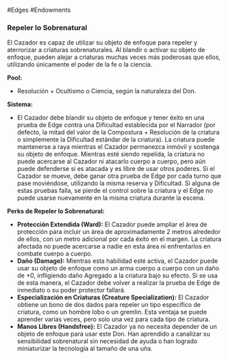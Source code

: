 #Edges #Endowments

### Repeler lo Sobrenatural

El Cazador es capaz de utilizar su objeto de enfoque para repeler y aterrorizar a criaturas sobrenaturales. Al blandir o activar su objeto de enfoque, pueden alejar a criaturas muchas veces más poderosas que ellos, utilizando únicamente el poder de la fe o la ciencia.

**Pool:** 
- Resolución + Ocultismo o Ciencia, según la naturaleza del Don.

**Sistema:** 
- El Cazador debe blandir su objeto de enfoque y tener éxito en una prueba de Edge contra una Dificultad establecida por el Narrador (por defecto, la mitad del valor de la Compostura + Resolución de la criatura o simplemente la Dificultad estándar de la criatura). La criatura puede mantenerse a raya mientras el Cazador permanezca inmóvil y sostenga su objeto de enfoque. Mientras esté siendo repelida, la criatura no puede acercarse al Cazador ni atacarlo cuerpo a cuerpo, pero aún puede defenderse si es atacada y es libre de usar otros poderes. Si el Cazador se mueve, debe ganar otra prueba de Edge por cada turno que pase moviéndose, utilizando la misma reserva y Dificultad. Si alguna de estas pruebas falla, se pierde el control sobre la criatura y el Edge no puede usarse nuevamente en la misma criatura durante la escena.

**Perks de Repeler lo Sobrenatural:**
- **Protección Extendida (Ward):** El Cazador puede ampliar el área de protección para incluir un área de aproximadamente 2 metros alrededor de ellos, con un metro adicional por cada éxito en el margen. La criatura afectada no puede acercarse a nadie en esta área ni enfrentarlos en combate cuerpo a cuerpo.
- **Daño (Damage):** Mientras esta habilidad esté activa, el Cazador puede usar su objeto de enfoque como un arma cuerpo a cuerpo con un daño de +0, infligiendo daño Agregado a la criatura bajo su efecto. Si se usa de esta manera, el Cazador debe volver a realizar la prueba de Edge de inmediato o su poder protector fallará.
- **Especialización en Criaturas (Creature Specialization):** El Cazador obtiene un bono de dos dados para repeler un tipo específico de criatura, como un hombre lobo o un gremlin. Esta ventaja se puede aprender varias veces, pero solo una vez para cada tipo de criatura.
- **Manos Libres (Handsfree):** El Cazador ya no necesita depender de un objeto de enfoque para usar este Don. Han aprendido a canalizar su sensibilidad sobrenatural sin necesidad de ayuda o han logrado miniaturizar la tecnología al tamaño de una uña.
